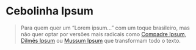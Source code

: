 # Cebolinha Ipsum

> Para quem quer um “Lorem ipsum...” com um toque brasileiro, mas não quer optar por versões mais radicais como [Compadre Ipsum](https://goo.gl/vQLbYd), [Dilmês Ipsum](https://goo.gl/5aq35p) ou [Mussum Ipsum](https://goo.gl/6o8nDz) que transformam todo o texto.
